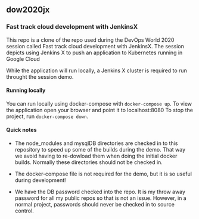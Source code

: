 ## dow2020jx

### Fast track cloud development with JenkinsX

This repo is a clone of the repo used during the DevOps World 2020 session called Fast track cloud development with JenkinsX.
The session depicts using Jenkins X to push an application to Kubernetes running in Google Cloud

While the application will run locally, a Jenkins X cluster is required to run throught the session demo.

#### Running locally

You can run locally using docker-compose with `docker-compose up`.
To view the application open your browser and point it to  localhost:8080
To stop the project, run `docker-compose down`.

#### Quick notes

- The node_modules and mysqlDB directories are checked in to this repository to speed up some of the builds during the demo. That way we avoid having to re-dowload them when doing the initial docker builds. Normally these directories should not be checked in.


- The docker-compose file is not required for the demo, but it is so useful during development!


- We have the DB password checked into the repo. It is my throw away password for all my public repos so that is not an issue. However, in a normal project, passwords should never be checked in to source control.




